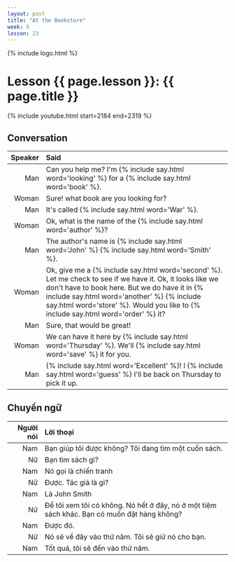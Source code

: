 ```yaml
---
layout: post
title: "At the Bookstore"
week: 5
lesson: 23
---
```


{% include logo.html %}

# Lesson {{ page.lesson }}: {{ page.title }}

{% include youtube.html start=2184 end=2319 %}

## Conversation

Speaker | Said
---: | :---
Man | Can you help me? I'm {% include say.html word='looking' %} for a {% include say.html word='book' %}.
Woman | Sure! what book are you looking for?
Man | It's called {% include say.html word='War' %}.
Woman | Ok, what is the name of the {% include say.html word='author' %}?
Man | The author's name is {% include say.html word='John' %} {% include say.html word='Smith' %}.
Woman | Ok, give me a {% include say.html word='second' %}. Let me check to see if we have it. Ok, it looks like we don't have to book here. But we do have it in {% include say.html word='another' %} {% include say.html word='store' %}. Would you like to {% include say.html word='order' %} it?
Man | Sure, that would be great!
Woman | We can have it here by {% include say.html word='Thursday' %}. We'll {% include say.html word='save' %} it for you.
Man | {% include say.html word='Excellent' %}! I {% include say.html word='guess' %} I'll be back on Thursday to pick it up.

## Chuyển ngữ

Người nói | Lời thoại
---: | :--- |
Nam | Bạn giúp tôi được không? Tôi đang tìm một cuốn sách.
Nữ | Bạn tìm sách gì?
Nam | Nó gọi là chiến tranh
Nữ | Được. Tác giả là gì?
Nam | Là John Smith
Nữ | Để tôi xem tôi có không. Nó hết ở đây, nó ở một tiệm sách khác. Bạn có muốn đặt hàng không?
Nam | Được đó.
Nữ | Nó sẽ về đây vào thứ năm. Tôi sẽ giữ nó cho bạn.
Nam | Tốt quá, tôi sẽ đến vào thứ năm.
